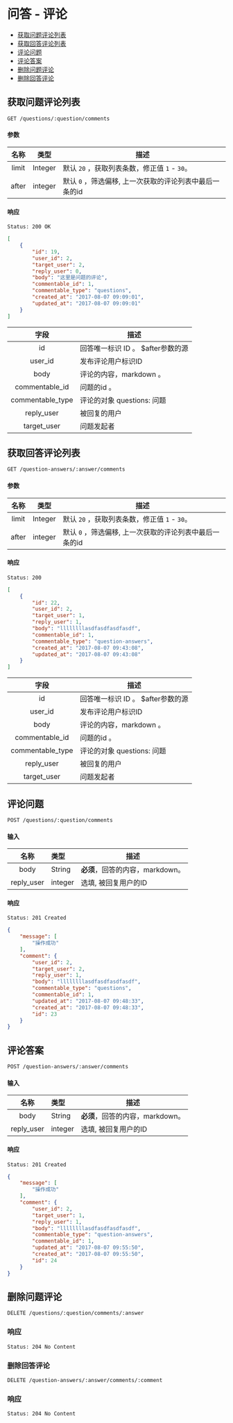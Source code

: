 # 问答 - 评论

- [获取问题评论列表](#获取问题评论列表)
- [获取回答评论列表](#获取回答评论列表)
- [评论问题](#评论问题)
- [评论答案](#评论答案)
- [删除问题评论](#删除问题评论)
- [删除回答评论](#删除回答评论)

## 获取问题评论列表

```
GET /questions/:question/comments
```

#### 参数

| 名称 | 类型 | 描述 |
|:----:|:----:|----|
| limit | Integer | 默认 `20` ，获取列表条数，修正值 `1` - `30`。 |
| after | integer | 默认 `0` ，筛选偏移, 上一次获取的评论列表中最后一条的id |

#### 响应

```
Status: 200 OK
```
```json
[
    {
        "id": 19,
        "user_id": 2,
        "target_user": 2,
        "reply_user": 0,
        "body": "这里是问题的评论",
        "commentable_id": 1,
        "commentable_type": "questions",
        "created_at": "2017-08-07 09:09:01",
        "updated_at": "2017-08-07 09:09:01"
    }
]
```

| 字段 | 描述 |
|:----:|----|
| id | 回答唯一标识 ID 。 $after参数的源|
| user_id | 发布评论用户标识ID |
| body | 评论的内容，markdown 。 |
| commentable_id | 问题的id 。 |
| commentable_type | 评论的对象 questions: 问题 |
| reply_user | 被回复的用户 |
| target_user | 问题发起者 |

## 获取回答评论列表

```
GET /question-answers/:answer/comments
```
#### 参数

| 名称 | 类型 | 描述 |
|:----:|:----:|----|
| limit | Integer | 默认 `20` ，获取列表条数，修正值 `1` - `30`。 |
| after | integer | 默认 `0` ，筛选偏移, 上一次获取的评论列表中最后一条的id |

#### 响应

```
Status: 200
```
```json
[
    {
        "id": 22,
        "user_id": 2,
        "target_user": 1,
        "reply_user": 1,
        "body": "llllllllasdfasdfasdfasdf",
        "commentable_id": 1,
        "commentable_type": "question-answers",
        "created_at": "2017-08-07 09:43:08",
        "updated_at": "2017-08-07 09:43:08"
    }
]
```
| 字段 | 描述 |
|:----:|----|
| id | 回答唯一标识 ID 。 $after参数的源|
| user_id | 发布评论用户标识ID |
| body | 评论的内容，markdown 。 |
| commentable_id | 问题的id 。 |
| commentable_type | 评论的对象 questions: 问题 |
| reply_user | 被回复的用户 |
| target_user | 问题发起者 |

## 评论问题

```
POST /questions/:question/comments
```

#### 输入

| 名称 | 类型 | 描述 |
|:----:|:----|----|
| body | String | **必须**，回答的内容，markdown。 |
| reply_user | integer | 选填, 被回复用户的ID |

#### 响应

```
Status: 201 Created
```
```json
{
    "message": [
        "操作成功"
    ],
    "comment": {
        "user_id": 2,
        "target_user": 2,
        "reply_user": 1,
        "body": "llllllllasdfasdfasdfasdf",
        "commentable_type": "questions",
        "commentable_id": 1,
        "updated_at": "2017-08-07 09:48:33",
        "created_at": "2017-08-07 09:48:33",
        "id": 23
    }
}
```

## 评论答案

```
POST /question-answers/:answer/comments
```

#### 输入

| 名称 | 类型 | 描述 |
|:----:|:----|----|
| body | String | **必须**，回答的内容，markdown。 |
| reply_user | integer | 选填, 被回复用户的ID |

#### 响应

```
Status: 201 Created
```
```json
{
    "message": [
        "操作成功"
    ],
    "comment": {
        "user_id": 2,
        "target_user": 1,
        "reply_user": 1,
        "body": "llllllllasdfasdfasdfasdf",
        "commentable_type": "question-answers",
        "commentable_id": 1,
        "updated_at": "2017-08-07 09:55:50",
        "created_at": "2017-08-07 09:55:50",
        "id": 24
    }
}
```

## 删除问题评论

```
DELETE /questions/:question/comments/:answer
```

### 响应

```
Status: 204 No Content
```

### 删除回答评论

```
DELETE /question-answers/:answer/comments/:comment
```

### 响应

```
Status: 204 No Content
